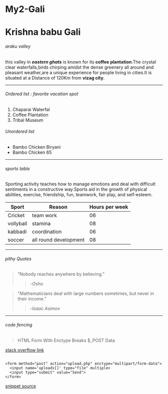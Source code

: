 # My2-Gali

# Krishna babu Gali 

###### araku valley

this valley in ***eastern ghats*** is known for its **coffee plantation**.The crystal clear waterfalls,birds chirping amidst the dense greenery all around and pleasant weather,are a unique experience for people living in cities.It is situated at a Distance of 120Km from **vizag city**.

***************************************************

###### Ordered list : favorite vacation spot 

1. Chaparai Waterfal
2. Coffee Plantation
3. Tribal Museum

###### Unordered list

* Bambo Chicken Biryani
* Bambo Chicken 65

******************************************************************

###### sports table

Sporting activity teaches how to manage emotions and deal with difficult sentiments in a constructive way.Sports aid in the growth of physical abilities, exercise, friendship, fun, teamwork, fair play, and self-esteem.

| Sport     |      Reason          |  Hours per week  |
|   ------- |  ------------        |    -------       |
|Cricket    |team work             |      06          |
|vollyball  |stamina               |      08          |
|kabbadi    |coordination          |      06          |
|soccer     |all round development |      08          |

***********************************************************************

###### pithy Quotes

> “Nobody reaches anywhere by believing.”
  >> -*Osho*

> "Mathematicians deal with large numbers sometimes, but never in their income.”
  >> -*Isaac Asimov*

**************************************************************************

###### code fencing

> HTML Form With Enctype Breaks $_POST Data

[stack overflow link](https://stackoverflow.com/questions/29089366/html-form-with-enctype-breaks-post-data)

```

<form method="post" action="upload.php" enctype="multipart/form-data">
  <input name='uploads[]' type="file" multiple>
  <input type="submit" value="Send">
</form>

```

[snippet source](https://css-tricks.com/snippets/html/multiple-file-input/)




